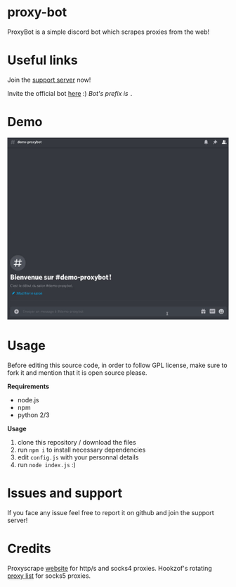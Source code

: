 # proxy-bot
ProxyBot is a simple discord bot which scrapes proxies from the web!

# Useful links
Join the [support server](https://discord.gg/rX8mmXrQce) now!

Invite the official bot [here](https://discord.com/api/oauth2/authorize?client_id=809110849209106473&permissions=8&scope=bot) :) *Bot's prefix is `.`*

# Demo
![Demo](demo.gif)

# Usage
Before editing this source code, in order to follow GPL license, make sure to fork it and mention that it is open source please.

**Requirements**
- node.js
- npm
- python 2/3

**Usage**
1. clone this repository / download the files
2. run `npm i` to install necessary dependencies
3. edit `config.js` with your personnal details
4. run `node index.js` :)

# Issues and support
If you face any issue feel free to report it on github and join the support server!

# Credits
Proxyscrape [website](https://proxyscrape.com) for http/s and socks4 proxies.
Hookzof's rotating [proxy list](https://github.com/hookzof/socks5_list) for socks5 proxies.
